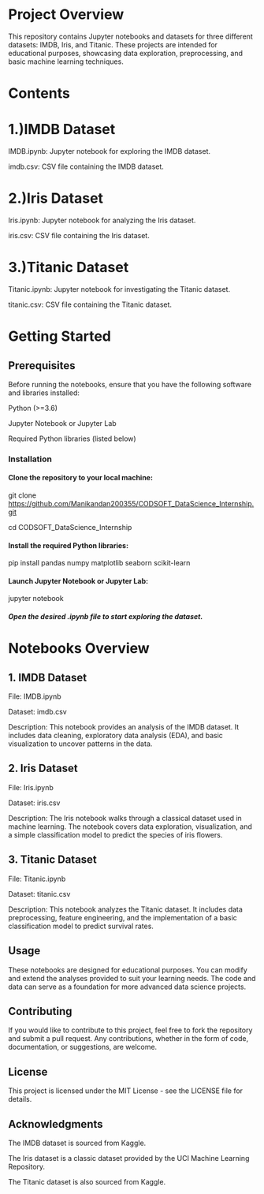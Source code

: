 # Project Overview
This repository contains Jupyter notebooks and datasets for three different datasets: IMDB, Iris, and Titanic. These projects are intended for educational purposes, showcasing data exploration, preprocessing, and basic machine learning techniques.

# Contents

# 1.)IMDB Dataset

IMDB.ipynb: Jupyter notebook for exploring the IMDB dataset.

imdb.csv: CSV file containing the IMDB dataset.

# 2.)Iris Dataset

Iris.ipynb: Jupyter notebook for analyzing the Iris dataset.

iris.csv: CSV file containing the Iris dataset.

# 3.)Titanic Dataset

Titanic.ipynb: Jupyter notebook for investigating the Titanic dataset.

titanic.csv: CSV file containing the Titanic dataset.

# Getting Started

## Prerequisites
Before running the notebooks, ensure that you have the following software and libraries installed:

Python (>=3.6)

Jupyter Notebook or Jupyter Lab

Required Python libraries (listed below)

### Installation

#### Clone the repository to your local machine:

git clone https://github.com/Manikandan200355/CODSOFT_DataScience_Internship.git

cd CODSOFT_DataScience_Internship

#### Install the required Python libraries:

pip install pandas numpy matplotlib seaborn scikit-learn

#### Launch Jupyter Notebook or Jupyter Lab:

jupyter notebook

##### Open the desired .ipynb file to start exploring the dataset.

# Notebooks Overview

## 1. IMDB Dataset

File: IMDB.ipynb

Dataset: imdb.csv

Description: This notebook provides an analysis of the IMDB dataset. It includes data cleaning, exploratory data analysis (EDA), and basic visualization to uncover patterns in the data.

## 2. Iris Dataset

File: Iris.ipynb

Dataset: iris.csv

Description: The Iris notebook walks through a classical dataset used in machine learning. The notebook covers data exploration, visualization, and a simple classification model to predict the species of iris flowers.

## 3. Titanic Dataset

File: Titanic.ipynb

Dataset: titanic.csv

Description: This notebook analyzes the Titanic dataset. It includes data preprocessing, feature engineering, and the implementation of a basic classification model to predict survival rates.

## Usage

These notebooks are designed for educational purposes. You can modify and extend the analyses provided to suit your learning needs. The code and data can serve as a foundation for more advanced data science projects.

## Contributing

If you would like to contribute to this project, feel free to fork the repository and submit a pull request. Any contributions, whether in the form of code, documentation, or suggestions, are welcome.

## License

This project is licensed under the MIT License - see the LICENSE file for details.

## Acknowledgments

The IMDB dataset is sourced from Kaggle.

The Iris dataset is a classic dataset provided by the UCI Machine Learning Repository.

The Titanic dataset is also sourced from Kaggle.
